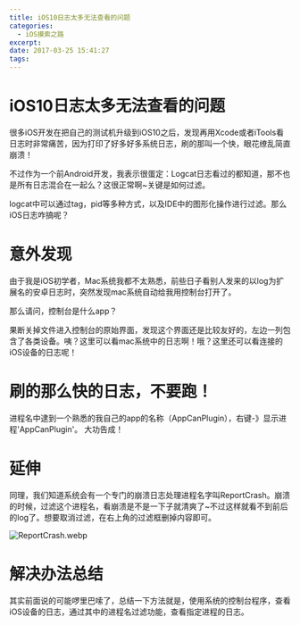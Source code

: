 ```yaml
---
title: iOS10日志太多无法查看的问题
categories: 
  - iOS摸索之路
excerpt: 
date: 2017-03-25 15:41:27
tags: 
---
```


# iOS10日志太多无法查看的问题

很多iOS开发在把自己的测试机升级到iOS10之后，发现再用Xcode或者iTools看日志时非常痛苦，因为打印了好多好多系统日志，刷的那叫一个快，眼花缭乱简直崩溃！

不过作为一个前Android开发，我表示很蛋定：Logcat日志看过的都知道，那不也是所有日志混合在一起么？这很正常啊~关键是如何过滤。

logcat中可以通过tag，pid等多种方式，以及IDE中的图形化操作进行过滤。那么iOS日志咋搞呢？

# 意外发现

由于我是iOS初学者，Mac系统我都不太熟悉，前些日子看别人发来的以log为扩展名的安卓日志时，突然发现mac系统自动给我用控制台打开了。

那么请问，控制台是什么app？

果断关掉文件进入控制台的原始界面，发现这个界面还是比较友好的，左边一列包含了各类设备。咦？这里可以看mac系统中的日志啊！哦？这里还可以看连接的iOS设备的日志呢！

# 刷的那么快的日志，不要跑！

进程名中逮到一个熟悉的我自己的app的名称（AppCanPlugin），右键-》显示进程'AppCanPlugin'。
大功告成！

# 延伸

同理，我们知道系统会有一个专门的崩溃日志处理进程名字叫ReportCrash。崩溃的时候，过滤这个进程名，看崩溃是不是一下子就清爽了~不过这样就看不到前后的log了。想要取消过滤，在右上角的过滤框删掉内容即可。

![ReportCrash.webp](ReportCrash.webp)

# 解决办法总结
其实前面说的可能啰里巴嗦了，总结一下方法就是，使用系统的控制台程序，查看iOS设备的日志，通过其中的进程名过滤功能，查看指定进程的日志。
